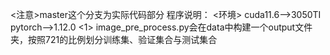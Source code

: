 <注意>master这个分支为实际代码部分
程序说明：
<环境>
cuda11.6——>3050TI 
pytorch——>1.12.0
<1>
image_pre_process.py会在data中构建一个output文件夹，按照721的比例划分训练集、验证集合与测试集合

